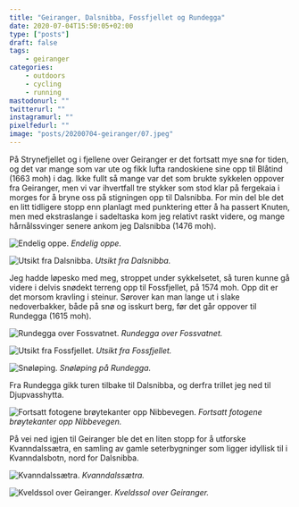 ```yaml
---
title: "Geiranger, Dalsnibba, Fossfjellet og Rundegga"
date: 2020-07-04T15:50:05+02:00
type: ["posts"]
draft: false
tags:
    - geiranger
categories:
    - outdoors
    - cycling
    - running
mastodonurl: ""
twitterurl: ""
instagramurl: ""
pixelfedurl: ""
image: "posts/20200704-geiranger/07.jpeg"
---
```


På Strynefjellet og i fjellene over Geiranger er det fortsatt mye snø for tiden,
og det var mange som var ute og fikk lufta randoskiene sine opp til Blåtind
(1663 moh) i dag. Ikke fullt så mange var det som brukte sykkelen oppover fra
Geiranger, men vi var ihvertfall tre stykker som stod klar på fergekaia i morges
for å bryne oss på stigningen opp til Dalsnibba. For min del ble det en litt
tidligere stopp enn planlagt med punktering etter å ha passert Knuten, men med
ekstraslange i sadeltaska kom jeg relativt raskt videre, og mange hårnålssvinger
senere ankom jeg Dalsnibba (1476 moh).

![Endelig oppe.](posts/20200704-geiranger/03.jpeg)
*Endelig oppe.*

![Utsikt fra Dalsnibba.](posts/20200704-geiranger/02.jpeg)
*Utsikt fra Dalsnibba.*

Jeg hadde løpesko med meg, stroppet under sykkelsetet, så turen kunne gå videre
i delvis snødekt terreng opp til Fossfjellet, på 1574 moh. Opp dit er det morsom
kravling i steinur. Sørover kan man lange ut i slake nedoverbakker, både på snø
og isskurt berg, før det går oppover til Rundegga (1615 moh). 

![Rundegga over Fossvatnet.](posts/20200704-geiranger/04.jpeg)
*Rundegga over Fossvatnet.*

![Utsikt fra Fossfjellet.](posts/20200704-geiranger/05.jpeg)
*Utsikt fra Fossfjellet.*

![Snøløping.](posts/20200704-geiranger/07.jpeg)
*Snøløping på Rundegga.*

Fra Rundegga gikk turen tilbake til Dalsnibba, og derfra trillet jeg ned til
Djupvasshytta.

![Fortsatt fotogene brøytekanter opp Nibbevegen.](posts/20200704-geiranger/08.jpeg)
*Fortsatt fotogene brøytekanter opp Nibbevegen.*

På vei ned igjen til Geiranger ble det en liten stopp for å utforske
Kvanndalssætra, en samling av gamle seterbygninger som ligger idyllisk til i
Kvanndalsbotn, nord for Dalsnibba.

![Kvanndalssætra.](posts/20200704-geiranger/09.jpeg)
*Kvanndalssætra.*

![Kveldssol over Geiranger.](posts/20200704-geiranger/01.jpeg)
*Kveldssol over Geiranger.*
